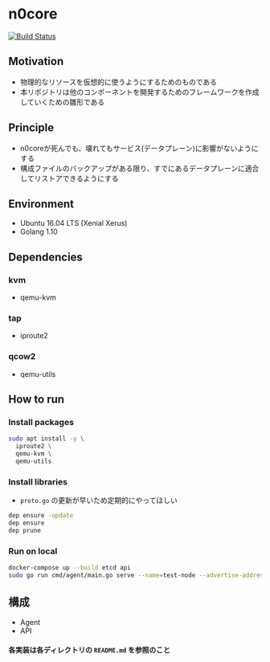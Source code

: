 # n0core

[![Build Status](https://travis-ci.org/n0stack/n0core.svg?branch=master)](https://travis-ci.org/n0stack/n0core)

## Motivation

- 物理的なリソースを仮想的に使うようにするためのものである
- 本リポジトリは他のコンポーネントを開発するためのフレームワークを作成していくための雛形である

## Principle

- n0coreが死んでも、壊れてもサービス(データプレーン)に影響がないようにする
- 構成ファイルのバックアップがある限り、すでにあるデータプレーンに適合してリストアできるようにする

## Environment

- Ubuntu 16.04 LTS (Xenial Xerus)
- Golang 1.10

## Dependencies

### kvm

- qemu-kvm

### tap

- iproute2

### qcow2

- qemu-utils

## How to run

### Install packages

```sh
sudo apt install -y \
  iproute2 \
  qemu-kvm \
  qemu-utils
```

### Install libraries

- `proto.go` の更新が早いため定期的にやってほしい

```sh
dep ensure -update
dep ensure
dep prune
```

### Run on local

```sh
docker-compose up --build etcd api
sudo go run cmd/agent/main.go serve --name=test-node --advertise-address=.. --api-address=`docker inspect -f '{{.NetworkSettings.Networks.n0core_default.IPAddress}}' n0core_api_1` --api-port=20180
```

## 構成

- Agent
- API

#### 各実装は各ディレクトリの `README.md` を参照のこと
